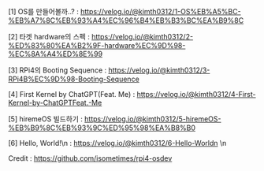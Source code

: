 [1] OS를 만들어볼까..? : https://velog.io/@kimth0312/1-OS%EB%A5%BC-%EB%A7%8C%EB%93%A4%EC%96%B4%EB%B3%BC%EA%B9%8C 

[2] 타겟 hardware의 스펙 : https://velog.io/@kimth0312/2-%ED%83%80%EA%B2%9F-hardware%EC%9D%98-%EC%8A%A4%ED%8E%99 

[3] RPi4의 Booting Sequence : https://velog.io/@kimth0312/3-RPi4B%EC%9D%98-Booting-Sequence 

[4] First Kernel by ChatGPT(Feat. Me) : https://velog.io/@kimth0312/4-First-Kernel-by-ChatGPTFeat.-Me 

[5] hiremeOS 빌드하기 : https://velog.io/@kimth0312/5-hiremeOS-%EB%B9%8C%EB%93%9C%ED%95%98%EA%B8%B0 

[6] Hello, World!\n : https://velog.io/@kimth0312/6-Hello-Worldn \n

Credit : https://github.com/isometimes/rpi4-osdev
